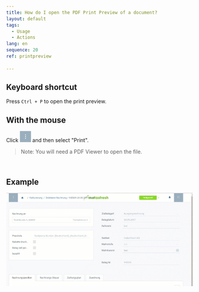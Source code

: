 ```yaml
---
title: How do I open the PDF Print Preview of a document?
layout: default
tags:
  - Usage
  - Actions
lang: en
sequence: 20
ref: printpreview

---
```


## Keyboard shortcut
Press `Ctrl + P` to open the print preview.

## With the mouse
Click ![](assets/actionsmenu_WebUI.png) and then select "Print".

 > Note: You will need a PDF Viewer to open the file.
<br>

## Example

![](../DE/assets/druckvorschau.gif)
